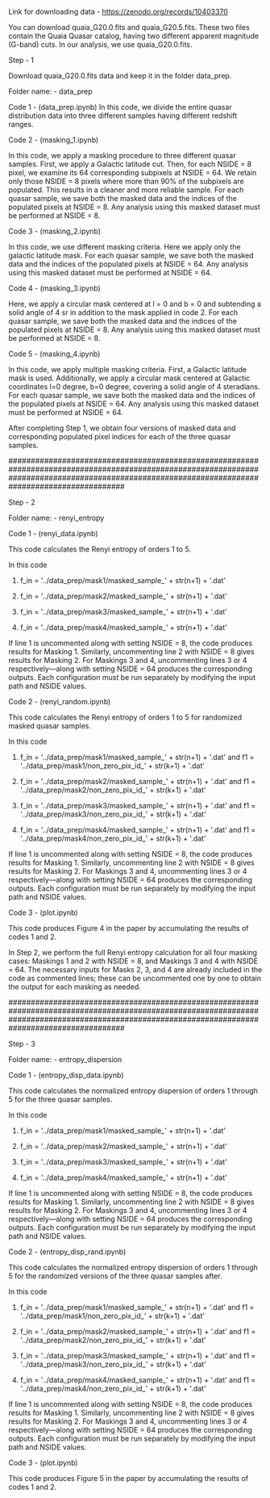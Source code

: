 Link for downloading data - https://zenodo.org/records/10403370

You can download quaia_G20.0.fits and quaia_G20.5.fits.
These two files contain the Quaia Quasar catalog, having two different apparent magnitude (G-band) cuts. In our analysis, we use quaia_G20.0.fits.

Step - 1 

Download quaia_G20.0.fits data and keep it in the folder data_prep.


Folder name: - data_prep

Code 1 -  (data_prep.ipynb)
In this code, we divide the entire quasar distribution data into three different samples having different redshift ranges. 

Code 2 - (masking_1.ipynb)

In this code, we apply a masking procedure to three different quasar samples. First, we apply a Galactic latitude cut. Then, for each NSIDE = 8 pixel, we examine its 64 corresponding subpixels at NSIDE = 64. We retain only those NSIDE = 8 pixels where more than 90% of the subpixels are populated. This results in a cleaner and more reliable sample.
For each quasar sample, we save both the masked data and the indices of the populated pixels at NSIDE = 8.
Any analysis using this masked dataset must be performed at NSIDE = 8.

Code 3 - (masking_2.ipynb)

In this code, we use different masking criteria. Here we apply only the galactic latitude mask. For each quasar sample, we save both the masked data and the indices of the populated pixels at NSIDE = 64.
Any analysis using this masked dataset must be performed at NSIDE = 64.


Code 4 - (masking_3.ipynb)

Here, we apply a circular mask centered at l = 0 and b = 0 and subtending a solid angle of 4 sr in addition to the mask applied in code 2.
For each quasar sample, we save both the masked data and the indices of the populated pixels at NSIDE = 8.
Any analysis using this masked dataset must be performed at NSIDE = 8.

Code 5 - (masking_4.ipynb)

In this code, we apply multiple masking criteria. First, a Galactic latitude mask is used. Additionally, we apply a circular mask centered at Galactic coordinates l=0 degree, b=0 degree, covering a solid angle of 4 steradians.
For each quasar sample, we save both the masked data and the indices of the populated pixels at NSIDE = 64. Any analysis using this masked dataset must be performed at NSIDE = 64.


After completing Step 1, we obtain four versions of masked data and corresponding populated pixel indices for each of the three quasar samples.

##################################################################################################################################################################################################


Step - 2

Folder name: - renyi_entropy

Code 1 -  (renyi_data.ipynb)

This code calculates the Renyi entropy of orders 1 to 5.

In this code  
1. f_in = '../data_prep/mask1/masked_sample_' + str(n+1) + '.dat'

2. f_in = '../data_prep/mask2/masked_sample_' + str(n+1) + '.dat'
              
3. f_in = '../data_prep/mask3/masked_sample_' + str(n+1) + '.dat'
              
4. f_in = '../data_prep/mask4/masked_sample_' + str(n+1) + '.dat'
              
If line 1 is uncommented along with setting NSIDE = 8, the code produces results for Masking 1. Similarly, uncommenting line 2 with NSIDE = 8 gives results for Masking 2. For Maskings 3 and 4, uncommenting lines 3 or 4 respectively—along with setting NSIDE = 64 produces the corresponding outputs. Each configuration must be run separately by modifying the input path and NSIDE values. 

Code 2 -  (renyi_random.ipynb)

This code calculates the Renyi entropy of orders 1 to 5 for randomized masked quasar samples.

In this code  
1. f_in = '../data_prep/mask1/masked_sample_' + str(n+1) + '.dat' and f1 = '../data_prep/mask1/non_zero_pix_id_' + str(k+1) + '.dat'

2. f_in = '../data_prep/mask2/masked_sample_' + str(n+1) + '.dat' and f1 = '../data_prep/mask2/non_zero_pix_id_' + str(k+1) + '.dat'
              
3. f_in = '../data_prep/mask3/masked_sample_' + str(n+1) + '.dat' and f1 = '../data_prep/mask3/non_zero_pix_id_' + str(k+1) + '.dat'
              
4. f_in = '../data_prep/mask4/masked_sample_' + str(n+1) + '.dat' and f1 = '../data_prep/mask4/non_zero_pix_id_' + str(k+1) + '.dat'
              
If line 1 is uncommented along with setting NSIDE = 8, the code produces results for Masking 1. Similarly, uncommenting line 2 with NSIDE = 8 gives results for Masking 2. For Maskings 3 and 4, uncommenting lines 3 or 4 respectively—along with setting NSIDE = 64 produces the corresponding outputs. Each configuration must be run separately by modifying the input path and NSIDE values.

Code 3 - (plot.ipynb)

This code produces Figure 4 in the paper by accumulating the results of codes 1 and 2.


In Step 2, we perform the full Renyi entropy calculation for all four masking cases: Maskings 1 and 2 with NSIDE = 8, and Maskings 3 and 4 with NSIDE = 64. The necessary inputs for Masks 2, 3, and 4 are already included in the code as commented lines; these can be uncommented one by one to obtain the output for each masking as needed. 


##################################################################################################################################################################################################



Step - 3

Folder name: - entropy_dispersion

Code 1 -  (entropy_disp_data.ipynb)

This code calculates the normalized entropy dispersion of orders 1 through 5 for the three quasar samples.

In this code  
1. f_in = '../data_prep/mask1/masked_sample_' + str(n+1) + '.dat'

2. f_in = '../data_prep/mask2/masked_sample_' + str(n+1) + '.dat'
              
3. f_in = '../data_prep/mask3/masked_sample_' + str(n+1) + '.dat'
              
4. f_in = '../data_prep/mask4/masked_sample_' + str(n+1) + '.dat'
              
If line 1 is uncommented along with setting NSIDE = 8, the code produces results for Masking 1. Similarly, uncommenting line 2 with NSIDE = 8 gives results for Masking 2. For Maskings 3 and 4, uncommenting lines 3 or 4 respectively—along with setting NSIDE = 64 produces the corresponding outputs. Each configuration must be run separately by modifying the input path and NSIDE values. 


Code 2 -  (entropy_disp_rand.ipynb)

This code calculates the normalized entropy dispersion of orders 1 through 5 for the randomized versions of the three quasar samples after.

In this code  
1. f_in = '../data_prep/mask1/masked_sample_' + str(n+1) + '.dat' and f1 = '../data_prep/mask1/non_zero_pix_id_' + str(k+1) + '.dat'

2. f_in = '../data_prep/mask2/masked_sample_' + str(n+1) + '.dat' and f1 = '../data_prep/mask2/non_zero_pix_id_' + str(k+1) + '.dat'
              
3. f_in = '../data_prep/mask3/masked_sample_' + str(n+1) + '.dat' and f1 = '../data_prep/mask3/non_zero_pix_id_' + str(k+1) + '.dat'
              
4. f_in = '../data_prep/mask4/masked_sample_' + str(n+1) + '.dat' and f1 = '../data_prep/mask4/non_zero_pix_id_' + str(k+1) + '.dat'
              
If line 1 is uncommented along with setting NSIDE = 8, the code produces results for Masking 1. Similarly, uncommenting line 2 with NSIDE = 8 gives results for Masking 2. For Maskings 3 and 4, uncommenting lines 3 or 4 respectively—along with setting NSIDE = 64 produces the corresponding outputs. Each configuration must be run separately by modifying the input path and NSIDE values.

Code 3 - (plot.ipynb)

This code produces Figure 5 in the paper by accumulating the results of codes 1 and 2.


